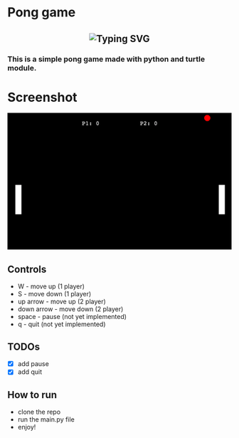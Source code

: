 # Pong game 

<div align="center">
  <h2>
    <img src="https://readme-typing-svg.herokuapp.com?font=Fira+Code&size=30&duration=3000&pause=1000&color=B22222&center=true&vCenter=true&width=500&lines=Contribute+to+this+project:);Leave+a+star+if+you+like+it" alt="Typing SVG" />
  </h2>
</div>

### This is a simple pong game made with python and turtle module.

# Screenshot
![screen_1.png](screen_1.png)

## Controls
- W - move up (1 player)
- S - move down (1 player)
- up arrow - move up (2 player)
- down arrow - move down (2 player)
- space - pause (not yet implemented)
- q - quit (not yet implemented)


## TODOs

- [x] add pause
- [x] add quit

## How to run

- clone the repo
- run the main.py file
- enjoy!


